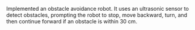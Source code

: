 Implemented an obstacle avoidance robot. It uses an ultrasonic sensor to detect obstacles, prompting the robot to stop, move backward, turn, and then continue forward if an obstacle is within 30 cm.

